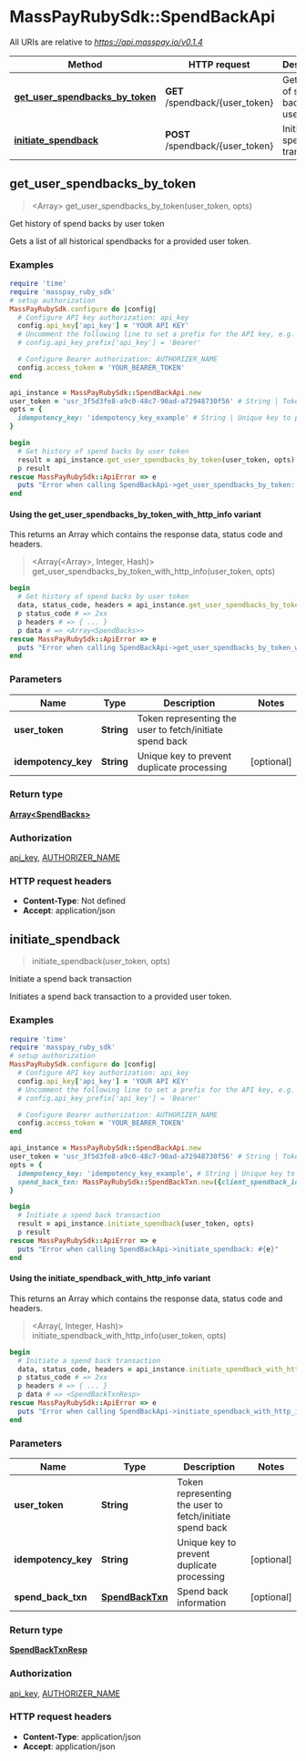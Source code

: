 # MassPayRubySdk::SpendBackApi

All URIs are relative to *https://api.masspay.io/v0.1.4*

| Method | HTTP request | Description |
| ------ | ------------ | ----------- |
| [**get_user_spendbacks_by_token**](SpendBackApi.md#get_user_spendbacks_by_token) | **GET** /spendback/{user_token} | Get history of spend backs by user token |
| [**initiate_spendback**](SpendBackApi.md#initiate_spendback) | **POST** /spendback/{user_token} | Initiate a spend back transaction |


## get_user_spendbacks_by_token

> <Array<SpendBacks>> get_user_spendbacks_by_token(user_token, opts)

Get history of spend backs by user token

Gets a list of all historical spendbacks for a provided user token.

### Examples

```ruby
require 'time'
require 'masspay_ruby_sdk'
# setup authorization
MassPayRubySdk.configure do |config|
  # Configure API key authorization: api_key
  config.api_key['api_key'] = 'YOUR API KEY'
  # Uncomment the following line to set a prefix for the API key, e.g. 'Bearer' (defaults to nil)
  # config.api_key_prefix['api_key'] = 'Bearer'

  # Configure Bearer authorization: AUTHORIZER_NAME
  config.access_token = 'YOUR_BEARER_TOKEN'
end

api_instance = MassPayRubySdk::SpendBackApi.new
user_token = 'usr_3f5d3fe8-a9c0-48c7-90ad-a72948730f56' # String | Token representing the user to fetch/initiate spend back
opts = {
  idempotency_key: 'idempotency_key_example' # String | Unique key to prevent duplicate processing
}

begin
  # Get history of spend backs by user token
  result = api_instance.get_user_spendbacks_by_token(user_token, opts)
  p result
rescue MassPayRubySdk::ApiError => e
  puts "Error when calling SpendBackApi->get_user_spendbacks_by_token: #{e}"
end
```

#### Using the get_user_spendbacks_by_token_with_http_info variant

This returns an Array which contains the response data, status code and headers.

> <Array(<Array<SpendBacks>>, Integer, Hash)> get_user_spendbacks_by_token_with_http_info(user_token, opts)

```ruby
begin
  # Get history of spend backs by user token
  data, status_code, headers = api_instance.get_user_spendbacks_by_token_with_http_info(user_token, opts)
  p status_code # => 2xx
  p headers # => { ... }
  p data # => <Array<SpendBacks>>
rescue MassPayRubySdk::ApiError => e
  puts "Error when calling SpendBackApi->get_user_spendbacks_by_token_with_http_info: #{e}"
end
```

### Parameters

| Name | Type | Description | Notes |
| ---- | ---- | ----------- | ----- |
| **user_token** | **String** | Token representing the user to fetch/initiate spend back |  |
| **idempotency_key** | **String** | Unique key to prevent duplicate processing | [optional] |

### Return type

[**Array&lt;SpendBacks&gt;**](SpendBacks.md)

### Authorization

[api_key](../README.md#api_key), [AUTHORIZER_NAME](../README.md#AUTHORIZER_NAME)

### HTTP request headers

- **Content-Type**: Not defined
- **Accept**: application/json


## initiate_spendback

> <SpendBackTxnResp> initiate_spendback(user_token, opts)

Initiate a spend back transaction

Initiates a spend back transaction to a provided user token.

### Examples

```ruby
require 'time'
require 'masspay_ruby_sdk'
# setup authorization
MassPayRubySdk.configure do |config|
  # Configure API key authorization: api_key
  config.api_key['api_key'] = 'YOUR API KEY'
  # Uncomment the following line to set a prefix for the API key, e.g. 'Bearer' (defaults to nil)
  # config.api_key_prefix['api_key'] = 'Bearer'

  # Configure Bearer authorization: AUTHORIZER_NAME
  config.access_token = 'YOUR_BEARER_TOKEN'
end

api_instance = MassPayRubySdk::SpendBackApi.new
user_token = 'usr_3f5d3fe8-a9c0-48c7-90ad-a72948730f56' # String | Token representing the user to fetch/initiate spend back
opts = {
  idempotency_key: 'idempotency_key_example', # String | Unique key to prevent duplicate processing
  spend_back_txn: MassPayRubySdk::SpendBackTxn.new({client_spendback_id: 'aEjn345', source_token: 'source_token_example', source_currency_code: 'USD', amount: 100.5}) # SpendBackTxn | Spend back information
}

begin
  # Initiate a spend back transaction
  result = api_instance.initiate_spendback(user_token, opts)
  p result
rescue MassPayRubySdk::ApiError => e
  puts "Error when calling SpendBackApi->initiate_spendback: #{e}"
end
```

#### Using the initiate_spendback_with_http_info variant

This returns an Array which contains the response data, status code and headers.

> <Array(<SpendBackTxnResp>, Integer, Hash)> initiate_spendback_with_http_info(user_token, opts)

```ruby
begin
  # Initiate a spend back transaction
  data, status_code, headers = api_instance.initiate_spendback_with_http_info(user_token, opts)
  p status_code # => 2xx
  p headers # => { ... }
  p data # => <SpendBackTxnResp>
rescue MassPayRubySdk::ApiError => e
  puts "Error when calling SpendBackApi->initiate_spendback_with_http_info: #{e}"
end
```

### Parameters

| Name | Type | Description | Notes |
| ---- | ---- | ----------- | ----- |
| **user_token** | **String** | Token representing the user to fetch/initiate spend back |  |
| **idempotency_key** | **String** | Unique key to prevent duplicate processing | [optional] |
| **spend_back_txn** | [**SpendBackTxn**](SpendBackTxn.md) | Spend back information | [optional] |

### Return type

[**SpendBackTxnResp**](SpendBackTxnResp.md)

### Authorization

[api_key](../README.md#api_key), [AUTHORIZER_NAME](../README.md#AUTHORIZER_NAME)

### HTTP request headers

- **Content-Type**: application/json
- **Accept**: application/json

